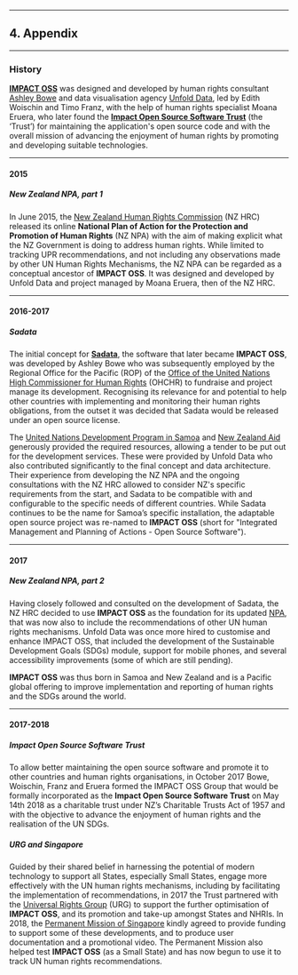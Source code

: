 
---
## 4. Appendix
---

### History

**[IMPACT OSS](https://impactoss.org/impactoss)** was designed and developed by human rights consultant [Ashley Bowe](https://www.linkedin.com/in/ashley-bowe-a4716019) and data visualisation agency [Unfold Data](http://unfolddata.com), led by Edith Woischin and Timo Franz, with the help of human rights specialist Moana Eruera, who later found the **[Impact Open Source Software Trust](https://impactoss.org)** (the ‘Trust’) for maintaining the application's open source code and with the overall mission of advancing the enjoyment of human rights by promoting and developing suitable technologies.

---

#### 2015

##### New Zealand NPA, part 1

In June 2015, the [New Zealand Human Rights Commission](https://www.hrc.co.nz) (NZ HRC) released its online **National Plan of Action for the Protection and Promotion of Human Rights** (NZ NPA) with the aim of making explicit what the NZ Government is doing to address human rights. While limited to tracking UPR recommendations, and not including any observations made by other UN Human Rights Mechanisms, the NZ NPA can be regarded as a conceptual ancestor of **IMPACT OSS**. It was designed and developed by Unfold Data and project managed by Moana Eruera, then of the NZ HRC.

---

#### 2016-2017

##### Sadata

The initial concept for **[Sadata](https://sadata-production.firebaseapp.com)**, the software that later became **IMPACT OSS**, was developed by Ashley Bowe who was subsequently employed by the Regional Office for the Pacific (ROP) of the [Office of the United Nations High Commissioner for Human Rights](https://www.ohchr.org) (OHCHR) to fundraise and project manage its development. Recognising its relevance for and potential to help other countries with implementing and monitoring their human rights obligations, from the outset it was decided that Sadata would be released under an open source license.

The [United Nations Development Program in Samoa](http://www.ws.undp.org) and [New Zealand Aid](https://www.mfat.govt.nz/en/aid-and-development) generously provided the required resources, allowing a tender to be put out for the development services. These were provided by Unfold Data who also contributed significantly to the final concept and data architecture. Their experience from developing the NZ NPA and the ongoing consultations with the NZ HRC allowed to consider NZ's specific requirements from the start, and Sadata to be compatible with and configurable to the specific needs of different countries. While Sadata continues to be the name for Samoa’s specific installation, the adaptable open source project was re-named to **IMPACT OSS** (short for "Integrated Management and Planning of Actions - Open Source Software").

---

#### 2017

##### New Zealand NPA, part 2

Having closely followed and consulted on the development of Sadata, the NZ HRC decided to use **IMPACT OSS** as the foundation for its updated [NPA](https://npa.hrc.co.nz), that was now also to include the recommendations of other UN human rights mechanisms. Unfold Data was once more hired to customise and enhance IMPACT OSS, that included the development of the Sustainable Development Goals (SDGs) module, support for mobile phones, and several accessibility improvements (some of which are still pending).

**IMPACT OSS** was thus born in Samoa and New Zealand and is a Pacific global offering to improve implementation and reporting of human rights and the SDGs around the world.

---

#### 2017-2018

##### Impact Open Source Software Trust

To allow better maintaining the open source software and promote it to other countries and human rights organisations, in October 2017 Bowe, Woischin, Franz and Eruera formed the IMPACT OSS Group that would be formally incorporated as the **Impact Open Source Software Trust** on May 14th 2018 as a charitable trust under NZ’s Charitable Trusts Act of 1957 and with the objective to advance the enjoyment of human rights and the realisation of the UN SDGs.

##### URG and Singapore

Guided by their shared belief in harnessing the potential of modern technology to support all States, especially Small States, engage more effectively with the UN human rights mechanisms, including by facilitating the implementation of recommendations, in 2017 the Trust partnered with the [Universal Rights Group](https://www.universal-rights.org) (URG) to support the further optimisation of **IMPACT OSS**, and its promotion and take-up amongst States and NHRIs. In 2018, the [Permanent Mission of Singapore](https://www.mfa.gov.sg/content/mfa/overseasmission/geneva.html) kindly agreed to provide funding to support some of these developments, and to produce user documentation and a promotional video. The Permanent Mission also helped test **IMPACT OSS** (as a Small State) and has now begun to use it to track UN human rights recommendations.  
